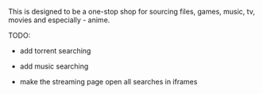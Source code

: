 This is designed to be a one-stop shop for sourcing files, games, music, tv, movies and especially - anime.

TODO:

- add torrent searching

- add music searching

- make the streaming page open all searches in iframes
